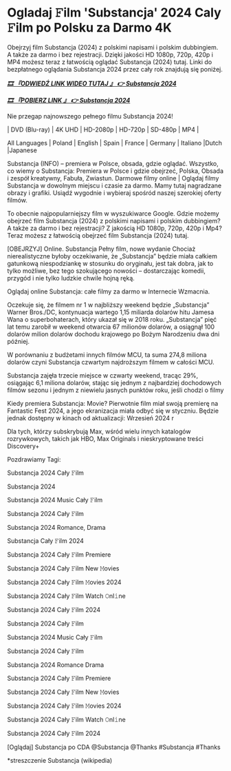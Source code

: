 # Ogladaj 𝙵ilm 'Substancja' 2024 Caly 𝙵ilm po Polsku za Darmo 4K


Obejrzyj film Substancja (2024) z polskimi napisami i polskim dubbingiem. A także za darmo i bez rejestracji. Dzięki jakości HD 1080p, 720p, 420p i MP4 możesz teraz z łatwością oglądać Substancja (2024) tutaj. Linki do bezpłatnego oglądania Substancja 2024 przez cały rok znajdują się poniżej.


<p><b><I><a href="https://weflix.cloud/pl/movie/933260/the-substance-gityaw">🎞 『ODWIEDŹ LINK WIDEO TUTAJ 』 👉 Substancja 2024</a></I></b></p>

<p><b><I><a href="https://weflix.cloud/pl/movie/933260/the-substance-gityaw">🎞 『POBIERZ LINK 』 👉 Substancja 2024</a></I></b></p>


Nie przegap najnowszego pełnego filmu Substancja 2024!

| DVD (Blu-ray) | 4K UHD | HD-2080p | HD-720p | SD-480p | MP4 |

All Languages ​​| Poland | English | Spain | France | Germany | Italiano |Dutch |Japanese

Substancja (INFO) – premiera w Polsce, obsada, gdzie oglądać. Wszystko, co wiemy o Substancja: Premiera w Polsce i gdzie obejrzeć, Polska, Obsada i zespół kreatywny, Fabuła, Zwiastun. Darmowe filmy online | Oglądaj filmy Substancja w dowolnym miejscu i czasie za darmo. Mamy tutaj nagradzane obrazy i grafiki. Usiądź wygodnie i wybieraj spośród naszej szerokiej oferty filmów.

To obecnie najpopularniejszy film w wyszukiwarce Google. Gdzie możemy obejrzeć film Substancja (2024) z polskimi napisami i polskim dubbingiem? A także za darmo i bez rejestracji? Z jakością HD 1080p, 720p, 420p i Mp4? Teraz możesz z łatwością obejrzeć film Substancja (2024) tutaj.

[OBEJRZYJ] Online. Substancja Pełny film, nowe wydanie Chociaż nierealistyczne byłoby oczekiwanie, że „Substancja” będzie miała całkiem gatunkową niespodziankę w stosunku do oryginału, jest tak dobra, jak to tylko możliwe, bez tego szokującego nowości – dostarczając komedii, przygód i nie tylko ludzkie chwile hojną ręką.

Oglądaj online Substancja: całe filmy za darmo w Internecie Wzmacnia.

Oczekuje się, że filmem nr 1 w najbliższy weekend będzie „Substancja” Warner Bros./DC, kontynuacja wartego 1,15 miliarda dolarów hitu Jamesa Wana o superbohaterach, który ukazał się w 2018 roku. „Substancja” pięć lat temu zarobił w weekend otwarcia 67 milionów dolarów, a osiągnął 100 dolarów milion dolarów dochodu krajowego po Bożym Narodzeniu dwa dni później.

W porównaniu z budżetami innych filmów MCU, ta suma 274,8 miliona dolarów czyni Substancja czwartym najdroższym filmem w całości MCU.

Substancja zajęła trzecie miejsce w czwarty weekend, tracąc 29%, osiągając 6,1 miliona dolarów, stając się jednym z najbardziej dochodowych filmów sezonu i jednym z niewielu jasnych punktów roku, jeśli chodzi o filmy

Kiedy premiera Substancja: Movie? Pierwotnie film miał swoją premierę na Fantastic Fest 2024, a jego ekranizacja miała odbyć się w styczniu. Będzie jednak dostępny w kinach od aktualizacji: Wrzesień 2024 r

Dla tych, którzy subskrybują Max, wśród wielu innych katalogów rozrywkowych, takich jak HBO, Max Originals i nieskryptowane treści Discovery+


Pozdrawiamy Tagi:

Substancja 2024 Cały 𝙵ilm

Substancja 2024

Substancja 2024 Music Cały 𝙵ilm

Substancja 2024 Cały 𝙵ilm

Substancja 2024 Romance, Drama

Substancja Cały 𝙵ilm 2024

Substancja 2024 Cały 𝙵ilm Premiere

Substancja 2024 Cały 𝙵ilm New 𝙼ovies

Substancja 2024 Cały 𝙵ilm 𝙼ovies 2024

Substancja 2024 Cały 𝙵ilm Watch 𝙾nl𝚒ne

Substancja 2024 Cały 𝙵ilm 2024

Substancja 2024 Cały 𝙵ilm

Substancja 2024 Music Cały 𝙵ilm

Substancja 2024 Cały 𝙵ilm

Substancja 2024 Romance Drama

Substancja 2024 Cały 𝙵ilm Premiere

Substancja 2024 Cały 𝙵ilm New 𝙼ovies

Substancja 2024 Cały 𝙵ilm 𝙼ovies 2024

Substancja 2024 Cały 𝙵ilm Watch 𝙾nl𝚒ne

Substancja 2024 Cały 𝙵ilm 2024

[Oglądaj] Substancja po CDA @Substancja @Thanks #Substancja #Thanks


*streszczenie Substancja (wikipedia)

